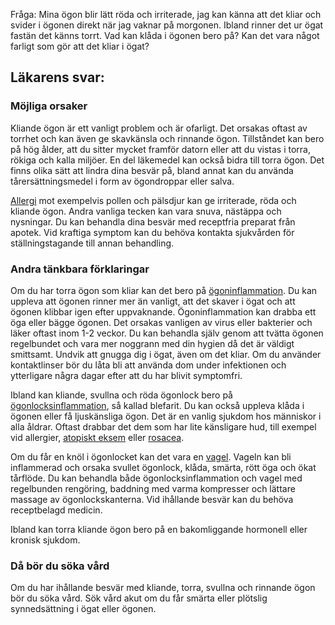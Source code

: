 Fråga: Mina ögon blir lätt röda och irriterade, jag kan känna att det kliar och svider i ögonen direkt när jag vaknar på morgonen. Ibland rinner det ur ögat fastän det känns torrt. Vad kan klåda i ögonen bero på? Kan det vara något farligt som gör att det kliar i ögat?

Läkarens svar:
--------------

### Möjliga orsaker

Kliande ögon är ett vanligt problem och är ofarligt. Det orsakas oftast av torrhet och kan även ge skavkänsla och rinnande ögon. Tillståndet kan bero på hög ålder, att du sitter mycket framför datorn eller att du vistas i torra, rökiga och kalla miljöer. En del läkemedel kan också bidra till torra ögon. Det finns olika sätt att lindra dina besvär på, bland annat kan du använda tårersättningsmedel i form av ögondroppar eller salva.

[Allergi](https://www.kry.se/fakta/allergier/allergi/ "allergi") mot exempelvis pollen och pälsdjur kan ge irriterade, röda och kliande ögon. Andra vanliga tecken kan vara snuva, nästäppa och nysningar. Du kan behandla dina besvär med receptfria preparat från apotek. Vid kraftiga symptom kan du behöva kontakta sjukvården för ställningstagande till annan behandling.

### Andra tänkbara förklaringar

Om du har torra ögon som kliar kan det bero på [ögoninflammation](https://www.kry.se/fakta/ogonsjukdomar/ogoninflammation/ "ogoninflammation"). Du kan uppleva att ögonen rinner mer än vanligt, att det skaver i ögat och att ögonen klibbar igen efter uppvaknande. Ögoninflammation kan drabba ett öga eller bägge ögonen. Det orsakas vanligen av virus eller bakterier och läker oftast inom 1-2 veckor. Du kan behandla själv genom att tvätta ögonen regelbundet och vara mer noggrann med din hygien då det är väldigt smittsamt. Undvik att gnugga dig i ögat, även om det kliar. Om du använder kontaktlinser bör du låta bli att använda dom under infektionen och ytterligare några dagar efter att du har blivit symptomfri.

Ibland kan kliande, svullna och röda ögonlock bero på [ögonlocksinflammation](https://www.kry.se/fakta/ogonsjukdomar/ogonlocksinflammation/ "ogonlocksinflammation"), så kallad blefarit. Du kan också uppleva klåda i ögonen eller få ljuskänsliga ögon. Det är en vanlig sjukdom hos människor i alla åldrar. Oftast drabbar det dem som har lite känsligare hud, till exempel vid allergier, [atopiskt eksem](https://www.kry.se/fakta/hudsjukdomar/atopiskt-eksem/ "atopiskt-eksem") eller [rosacea](https://www.kry.se/fakta/hudsjukdomar/rosacea/ "rosacea").

Om du får en knöl i ögonlocket kan det vara en [vagel](https://www.kry.se/fakta/ogonsjukdomar/vagel/ "vagel"). Vageln kan bli inflammerad och orsaka svullet ögonlock, klåda, smärta, rött öga och ökat tårflöde. Du kan behandla både ögonlocksinflammation och vagel med regelbunden rengöring, baddning med varma kompresser och lättare massage av ögonlockskanterna. Vid ihållande besvär kan du behöva receptbelagd medicin.

Ibland kan torra kliande ögon bero på en bakomliggande hormonell eller kronisk sjukdom.

### Då bör du söka vård

Om du har ihållande besvär med kliande, torra, svullna och rinnande ögon bör du söka vård. Sök vård akut om du får smärta eller plötslig synnedsättning i ögat eller ögonen.
